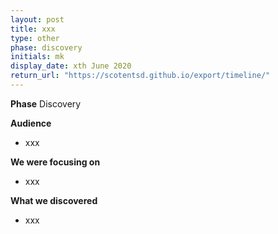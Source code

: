 ```yaml
---
layout: post
title: xxx
type: other
phase: discovery
initials: mk
display_date: xth June 2020
return_url: "https://scotentsd.github.io/export/timeline/"
---
```


**Phase**
    Discovery

**Audience**
- xxx

**We were focusing on**
- xxx

**What we discovered**
- xxx

<!--more-->

